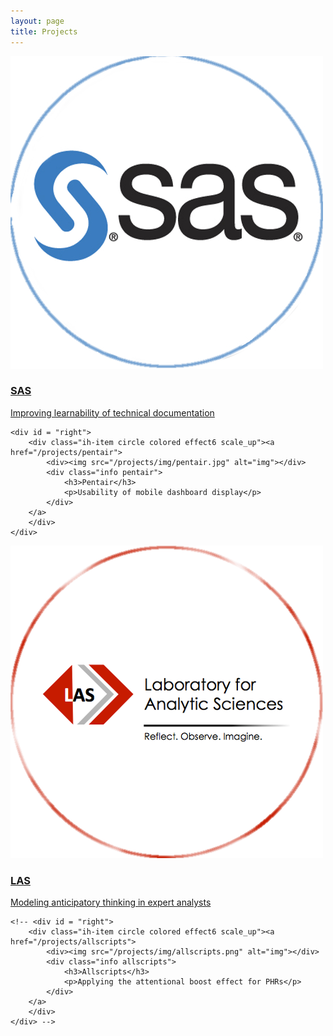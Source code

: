 ```yaml
---
layout: page
title: Projects
---
```


<div id = "row">
    <div id = "left">
        <div class="ih-item circle colored effect6 scale_up"><a href="/projects/SAS">
            <div><img src="/projects/img/sas_logo.jpg" alt="img"></div>
            <div class="info sas">
                <h3>SAS</h3>
                <p>Improving learnability of technical documentation</p>
            </div>
        </a>
        </div>
    </div>

    <div id = "right">
        <div class="ih-item circle colored effect6 scale_up"><a href="/projects/pentair">
            <div><img src="/projects/img/pentair.jpg" alt="img"></div>
            <div class="info pentair">
                <h3>Pentair</h3>
                <p>Usability of mobile dashboard display</p>
            </div>
        </a>
        </div>
    </div>
</div>

<div id = "row">
    <div id = "left">
        <div class="ih-item circle colored effect6 scale_up"><a href="/projects/LAS">
            <div><img src="/projects/img/las_logo.png" alt="img"></div>
            <div class="info las">
                <h3>LAS</h3>
                <p>Modeling anticipatory thinking in expert analysts</p>
            </div>
        </a>
        </div>
    </div>

    <!-- <div id = "right">
        <div class="ih-item circle colored effect6 scale_up"><a href="/projects/allscripts">
            <div><img src="/projects/img/allscripts.png" alt="img"></div>
            <div class="info allscripts">
                <h3>Allscripts</h3>
                <p>Applying the attentional boost effect for PHRs</p>
            </div>
        </a>
        </div>
    </div> -->
</div>
